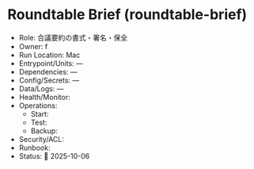 # Roundtable Brief (roundtable-brief)
- Role: 合議要約の書式・署名・保全
- Owner: f
- Run Location: Mac
- Entrypoint/Units: —
- Dependencies: —
- Config/Secrets: —
- Data/Logs: —
- Health/Monitor: 
- Operations:
  - Start:
  - Test:
  - Backup:
- Security/ACL:
- Runbook:
- Status: 🚧 2025-10-06
